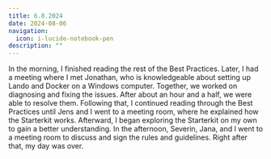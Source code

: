 ```yaml
---
title: 6.8.2024
date: 2024-08-06
navigation:
  icon: i-lucide-notebook-pen
description: ""
---
```


In the morning, I finished reading the rest of the Best Practices. Later, I had a meeting where I met Jonathan, who is knowledgeable about setting up Lando and Docker on a Windows computer. Together, we worked on diagnosing and fixing the issues. After about an hour and a half, we were able to resolve them. Following that, I continued reading through the Best Practices until Jens and I went to a meeting room, where he explained how the Starterkit works. Afterward, I began exploring the Starterkit on my own to gain a better understanding. In the afternoon, Severin, Jana, and I went to a meeting room to discuss and sign the rules and guidelines. Right after that, my day was over.
